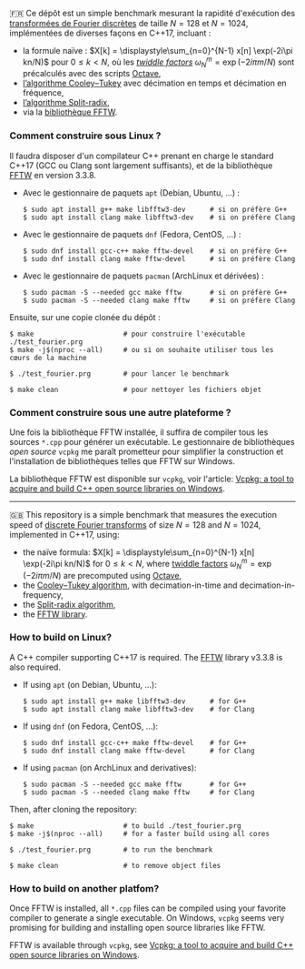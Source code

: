 🇫🇷 Ce dépôt est un simple benchmark mesurant la rapidité d'exécution
des [transformées de Fourier discrètes][wk-fr-tfd] de taille $N=128$ et $N=1024$,
implémentées de diverses façons en C++17, incluant :

- la formule naïve : $X[k] = \displaystyle\sum_{n=0}^{N-1} x[n] \exp(-2i\pi kn/N)$ pour $0\le k \lt N$,
où les [*twiddle factors*][wk-tf] $\omega_N^m=\exp(-2i\pi m/N)$ sont précalculés avec
des scripts [Octave][hp-octave],
- [l’algorithme Cooley–Tukey][wk-en-ct] avec décimation en temps et décimation en fréquence,
- [l’algorithme Split-radix][wk-en-sr],
- via la [bibliothèque FFTW][hp-fftw].


### Comment construire sous Linux ?
Il faudra disposer d'un compilateur C++ prenant en charge le standard C++17
(GCC ou Clang sont largement suffisants), et de la bibliothèque [FFTW][hp-fftw]
en version 3.3.8.

* Avec le gestionnaire de paquets `apt` (Debian, Ubuntu, ...) :
    ```
    $ sudo apt install g++ make libfftw3-dev      # si on préfère G++
    $ sudo apt install clang make libfftw3-dev    # si on préfère Clang
    ```

* Avec le gestionnaire de paquets `dnf` (Fedora, CentOS, ...) :
    ```
    $ sudo dnf install gcc-c++ make fftw-devel    # si on préfère G++
    $ sudo dnf install clang make fftw-devel      # si on préfère Clang
    ```

* Avec le gestionnaire de paquets `pacman` (ArchLinux et dérivées) :
    ```
    $ sudo pacman -S --needed gcc make fftw       # si on préfère G++
    $ sudo pacman -S --needed clang make fftw     # si on préfère Clang
    ```

Ensuite, sur une copie clonée du dépôt :
```
$ make                      # pour construire l'exécutable ./test_fourier.prg
$ make -j$(nproc --all)     # ou si on souhaite utiliser tous les cœurs de la machine

$ ./test_fourier.prg        # pour lancer le benchmark

$ make clean                # pour nettoyer les fichiers objet
```

### Comment construire sous une autre plateforme ?
Une fois la bibliothèque FFTW installée, il suffira de compiler tous les sources
`*.cpp` pour générer un exécutable.
Le gestionnaire de bibliothèques *open source* `vcpkg` me paraît prometteur pour
simplifier la construction et l'installation de bibliothèques telles que FFTW
sur Windows.

La bibliothèque FFTW est disponible sur `vcpkg`, voir l'article: [Vcpkg: a tool to
acquire and build C++ open source libraries on Windows][msft-vcpkg].

---

🇬🇧 This repository is a simple benchmark that measures the execution speed
of [discrete Fourier transforms][wk-en-dft] of size $N=128$ and $N=1024$,
implemented in C++17, using:

- the naïve formula: $X[k] = \displaystyle\sum_{n=0}^{N-1} x[n] \exp(-2i\pi kn/N)$ for $0\le k \lt N$,
where [twiddle factors][wk-tf] $\omega_N^m=\exp(-2i\pi m/N)$ are precomputed using
[Octave][hp-octave],
- the [Cooley–Tukey algorithm][wk-en-ct], with decimation-in-time and decimation-in-frequency,
- the [Split-radix algorithm][wk-en-sr],
- the [FFTW library][hp-fftw].

### How to build on Linux?
A C++ compiler supporting C++17 is required.  The [FFTW][hp-fftw] library
v3.3.8 is also required.

* If using `apt` (on Debian, Ubuntu, ...):
    ```
    $ sudo apt install g++ make libfftw3-dev      # for G++
    $ sudo apt install clang make libfftw3-dev    # for Clang
    ```

* If using `dnf` (on Fedora, CentOS, ...):
    ```
    $ sudo dnf install gcc-c++ make fftw-devel    # for G++
    $ sudo dnf install clang make fftw-devel      # for Clang
    ```

* If using `pacman` (on ArchLinux and derivatives):
    ```
    $ sudo pacman -S --needed gcc make fftw       # for G++
    $ sudo pacman -S --needed clang make fftw     # for Clang
    ```

Then, after cloning the repository:
```
$ make                      # to build ./test_fourier.prg
$ make -j$(nproc --all)     # for a faster build using all cores

$ ./test_fourier.prg        # to run the benchmark

$ make clean                # to remove object files
```

### How to build on another platfom?
Once FFTW is installed, all `*.cpp` files can be compiled using your favorite
compiler to generate a single executable.
On Windows, `vcpkg` seems very promising for building and installing open source
libraries like FFTW.

FFTW is available through `vcpkg`, see [Vcpkg: a tool to acquire and build C++
open source libraries on Windows][msft-vcpkg].

[wk-fr-tfd]: https://fr.wikipedia.org/wiki/Transformée_de_Fourier_discrète
[wk-en-dft]: https://en.wikipedia.org/wiki/Discrete_Fourier_transform
[wk-en-ct]: https://en.wikipedia.org/wiki/Cooley–Tukey_FFT_algorithm
[wk-en-sr]: https://en.wikipedia.org/wiki/Split-radix_FFT_algorithm
[wk-tf]: https://en.wikipedia.org/wiki/Twiddle_factor
[hp-fftw]: https://www.fftw.org/
[hp-octave]: https://octave.org/
[msft-vcpkg]: https://devblogs.microsoft.com/cppblog/vcpkg-a-tool-to-acquire-and-build-c-open-source-libraries-on-windows/
